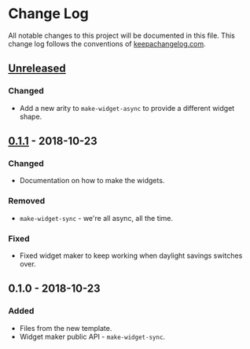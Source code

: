 # Change Log
All notable changes to this project will be documented in this file. This change log follows the conventions of [keepachangelog.com](http://keepachangelog.com/).

## [Unreleased]
### Changed
- Add a new arity to `make-widget-async` to provide a different widget shape.

## [0.1.1] - 2018-10-23
### Changed
- Documentation on how to make the widgets.

### Removed
- `make-widget-sync` - we're all async, all the time.

### Fixed
- Fixed widget maker to keep working when daylight savings switches over.

## 0.1.0 - 2018-10-23
### Added
- Files from the new template.
- Widget maker public API - `make-widget-sync`.

[Unreleased]: https://github.com/your-name/ml-cortex/compare/0.1.1...HEAD
[0.1.1]: https://github.com/your-name/ml-cortex/compare/0.1.0...0.1.1
